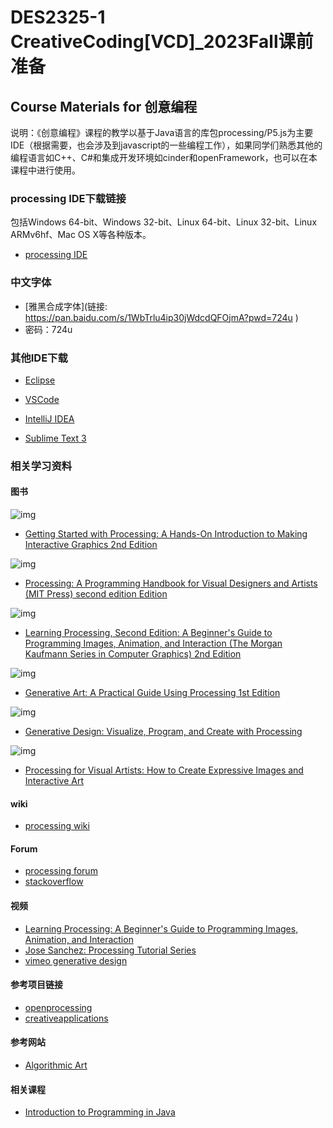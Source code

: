 # DES2325-1 CreativeCoding[VCD]_2023Fall课前准备

## Course Materials for 创意编程

说明：《创意编程》课程的教学以基于Java语言的库包processing/P5.js为主要IDE（根据需要，也会涉及到javascript的一些编程工作），如果同学们熟悉其他的编程语言如C++、C#和集成开发环境如cinder和openFramework，也可以在本课程中进行使用。

### processing IDE下载链接
包括Windows 64-bit、Windows 32-bit、Linux 64-bit、Linux 32-bit、Linux ARMv6hf、Mac OS X等各种版本。

- [processing IDE](https://www.processing.org/download/)

### 中文字体
- [雅黑合成字体](链接: https://pan.baidu.com/s/1WbTrlu4ip30jWdcdQFOjmA?pwd=724u )
- 密码：724u

### 其他IDE下载

- [Eclipse](https://www.eclipse.org/downloads/)

- [VSCode](https://code.visualstudio.com/)

- [IntelliJ IDEA](https://www.jetbrains.com/idea/download/#section=windows)

- [Sublime Text 3](https://www.sublimetext.com/3)

### 相关学习资料
#### 图书  

![img](https://images-na.ssl-images-amazon.com/images/I/41bXobLNUdL._SX322_BO1,204,203,200_.jpg)
- [Getting Started with Processing: A Hands-On Introduction to Making Interactive Graphics 2nd Edition](https://www.amazon.com/Getting-Started-Processing-Hands-Introduction/dp/1457187086/ref=pd_sim_14_5?_encoding=UTF8&pd_rd_i=1457187086&pd_rd_r=39EFQ5BMNBS5Q3KR9DZ3&pd_rd_w=6bWbS&pd_rd_wg=JmWHL&psc=1&refRID=39EFQ5BMNBS5Q3KR9DZ3)

![img](https://images-na.ssl-images-amazon.com/images/I/51GxY%2BzTcqL._SX376_BO1,204,203,200_.jpg)
- [Processing: A Programming Handbook for Visual Designers and Artists (MIT Press) second edition Edition](https://www.amazon.com/Processing-Programming-Handbook-Designers-Artists/dp/026202828X/ref=sr_1_6?s=books&ie=UTF8&qid=1406934187&sr=1-6&keywords=processing)

![img](https://images-na.ssl-images-amazon.com/images/I/5111uin0qPL._SX404_BO1,204,203,200_.jpg)
- [Learning Processing, Second Edition: A Beginner's Guide to Programming Images, Animation, and Interaction (The Morgan Kaufmann Series in Computer Graphics) 2nd Edition](https://www.amazon.com/Learning-Processing-Second-Programming-Interaction/dp/0123944430/ref=pd_bxgy_14_img_3/146-6942240-7186152?_encoding=UTF8&pd_rd_i=0123944430&pd_rd_r=Y6YVNDQ9T3CGAP4T89AS&pd_rd_w=8fsGL&pd_rd_wg=eBbbX&psc=1&refRID=Y6YVNDQ9T3CGAP4T89AS)

![img](https://images-na.ssl-images-amazon.com/images/I/41Z3sTjk1zL._SX258_BO1,204,203,200_.jpg)
- [Generative Art: A Practical Guide Using Processing 1st Edition](https://www.amazon.com/Generative-Art-Practical-Guide-Processing/dp/1935182625/ref=pd_sim_14_9?_encoding=UTF8&pd_rd_i=1935182625&pd_rd_r=TSYH2Q1E99NNZGJHPQ33&pd_rd_w=dGs9B&pd_rd_wg=rj7wQ&psc=1&refRID=TSYH2Q1E99NNZGJHPQ33)

![img](https://images-na.ssl-images-amazon.com/images/I/51v4RHM5s8L._SX358_BO1,204,203,200_.jpg)
- [Generative Design: Visualize, Program, and Create with Processing ](https://www.amazon.com/Generative-Design-Visualize-Program-Processing/dp/1616890770/ref=pd_sim_14_7?_encoding=UTF8&pd_rd_i=1616890770&pd_rd_r=819E8Y9182VRJA0N90J9&pd_rd_w=4Mt1h&pd_rd_wg=eFvV6&psc=1&refRID=819E8Y9182VRJA0N90J9)

![img](https://images-na.ssl-images-amazon.com/images/I/51fKQ8KmCHL.jpg)
- [Processing for Visual Artists: How to Create Expressive Images and Interactive Art](https://www.amazon.com/Processing-Visual-Artists-Expressive-Interactive/dp/1568817169/ref=pd_sim_14_10?_encoding=UTF8&pd_rd_i=1568817169&pd_rd_r=39EFQ5BMNBS5Q3KR9DZ3&pd_rd_w=6bWbS&pd_rd_wg=JmWHL&psc=1&refRID=39EFQ5BMNBS5Q3KR9DZ3)

#### wiki
- [processing wiki](https://github.com/processing/processing/wiki)

#### Forum

- [processing forum](https://forum.processing.org/two/)
- [stackoverflow](https://stackoverflow.com/)

#### 视频

- [Learning Processing: A Beginner's Guide to Programming Images, Animation, and Interaction](https://www.youtube.com/watch?v=2VLaIr5Ckbs&list=PLRqwX-V7Uu6ZYJC7L-r6rX6utt6wwJCyi&index=1)
- [Jose Sanchez: Processing Tutorial Series](https://www.youtube.com/watch?v=9UcL8B0GQuE)
- [vimeo generative design](https://vimeo.com/search/page:1/sort:relevant/format:thumbnail?q=generative%20design%20processing)

#### 参考项目链接

- [openprocessing](https://www.openprocessing.org/)
- [creativeapplications](http://www.creativeapplications.net/)

#### 参考网站

- [Algorithmic Art](https://www.meetup.com/Algorithmic-Art/)

#### 相关课程

- [Introduction to Programming in Java](http://introcs.cs.princeton.edu/java/home/)
